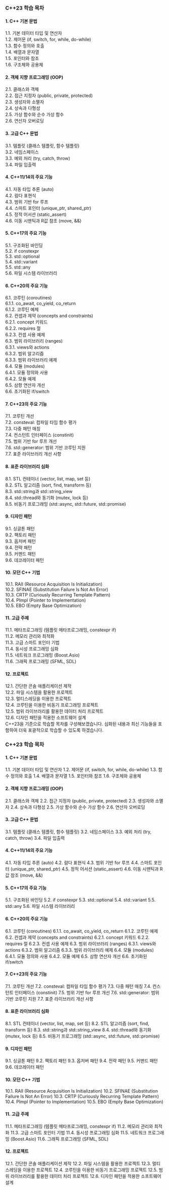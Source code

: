 ### C++23 학습 목차

#### 1. C++ 기본 문법
1.1. 기본 데이터 타입 및 연산자  
1.2. 제어문 (if, switch, for, while, do-while)  
1.3. 함수 정의와 호출  
1.4. 배열과 문자열  
1.5. 포인터와 참조  
1.6. 구조체와 공용체  

#### 2. 객체 지향 프로그래밍 (OOP)
2.1. 클래스와 객체  
2.2. 접근 지정자 (public, private, protected)  
2.3. 생성자와 소멸자  
2.4. 상속과 다형성  
2.5. 가상 함수와 순수 가상 함수  
2.6. 연산자 오버로딩  

#### 3. 고급 C++ 문법
3.1. 템플릿 (클래스 템플릿, 함수 템플릿)  
3.2. 네임스페이스  
3.3. 예외 처리 (try, catch, throw)  
3.4. 파일 입출력  

#### 4. C++11/14의 주요 기능
4.1. 자동 타입 추론 (auto)  
4.2. 람다 표현식  
4.3. 범위 기반 for 루프  
4.4. 스마트 포인터 (unique_ptr, shared_ptr)  
4.5. 정적 어서션 (static_assert)  
4.6. 이동 시맨틱과 R값 참조 (move, &&)  

#### 5. C++17의 주요 기능
5.1. 구조화된 바인딩  
5.2. if constexpr  
5.3. std::optional  
5.4. std::variant  
5.5. std::any  
5.6. 파일 시스템 라이브러리  

#### 6. C++20의 주요 기능
6.1. 코루틴 (coroutines)  
6.1.1. co_await, co_yield, co_return  
6.1.2. 코루틴 예제  
6.2. 컨셉과 제약 (concepts and constraints)  
6.2.1. concept 키워드  
6.2.2. requires 절  
6.2.3. 컨셉 사용 예제  
6.3. 범위 라이브러리 (ranges)  
6.3.1. views와 actions  
6.3.2. 범위 알고리즘  
6.3.3. 범위 라이브러리 예제  
6.4. 모듈 (modules)  
6.4.1. 모듈 정의와 사용  
6.4.2. 모듈 예제  
6.5. 삼항 연산자 개선  
6.6. 초기화된 if/switch  

#### 7. C++23의 주요 기능
7.1. 코루틴 개선  
7.2. consteval: 컴파일 타임 함수 평가  
7.3. 다중 패턴 매칭  
7.4. 컨스턴트 인터페이스 (constinit)  
7.5. 범위 기반 for 루프 개선  
7.6. std::generator: 범위 기반 코루틴 지원  
7.7. 표준 라이브러리 개선 사항  

#### 8. 표준 라이브러리 심화
8.1. STL 컨테이너 (vector, list, map, set 등)  
8.2. STL 알고리즘 (sort, find, transform 등)  
8.3. std::string과 std::string_view  
8.4. std::thread와 동기화 (mutex, lock 등)  
8.5. 비동기 프로그래밍 (std::async, std::future, std::promise)  

#### 9. 디자인 패턴
9.1. 싱글톤 패턴  
9.2. 팩토리 패턴  
9.3. 옵저버 패턴  
9.4. 전략 패턴  
9.5. 커맨드 패턴  
9.6. 데코레이터 패턴  

#### 10. 모던 C++ 기법
10.1. RAII (Resource Acquisition Is Initialization)  
10.2. SFINAE (Substitution Failure Is Not An Error)  
10.3. CRTP (Curiously Recurring Template Pattern)  
10.4. PImpl (Pointer to Implementation)  
10.5. EBO (Empty Base Optimization)  

#### 11. 고급 주제
11.1. 메타프로그래밍 (템플릿 메타프로그래밍, constexpr if)  
11.2. 메모리 관리와 최적화  
11.3. 고급 스마트 포인터 기법  
11.4. 동시성 프로그래밍 심화  
11.5. 네트워크 프로그래밍 (Boost.Asio)  
11.6. 그래픽 프로그래밍 (SFML, SDL)  

#### 12. 프로젝트
12.1. 간단한 콘솔 애플리케이션 제작  
12.2. 파일 시스템을 활용한 프로젝트  
12.3. 멀티스레딩을 이용한 프로젝트  
12.4. 코루틴을 이용한 비동기 프로그래밍 프로젝트  
12.5. 범위 라이브러리를 활용한 데이터 처리 프로젝트  
12.6. 디자인 패턴을 적용한 소프트웨어 설계  
C++23을 기준으로 학습할 목차를 구성해보겠습니다. 심화된 내용과 최신 기능들을 포함하여 더욱 포괄적으로 학습할 수 있도록 하겠습니다.

### C++23 학습 목차

#### 1. C++ 기본 문법
1.1. 기본 데이터 타입 및 연산자
1.2. 제어문 (if, switch, for, while, do-while)
1.3. 함수 정의와 호출
1.4. 배열과 문자열
1.5. 포인터와 참조
1.6. 구조체와 공용체

#### 2. 객체 지향 프로그래밍 (OOP)
2.1. 클래스와 객체
2.2. 접근 지정자 (public, private, protected)
2.3. 생성자와 소멸자
2.4. 상속과 다형성
2.5. 가상 함수와 순수 가상 함수
2.6. 연산자 오버로딩

#### 3. 고급 C++ 문법
3.1. 템플릿 (클래스 템플릿, 함수 템플릿)
3.2. 네임스페이스
3.3. 예외 처리 (try, catch, throw)
3.4. 파일 입출력

#### 4. C++11/14의 주요 기능
4.1. 자동 타입 추론 (auto)
4.2. 람다 표현식
4.3. 범위 기반 for 루프
4.4. 스마트 포인터 (unique_ptr, shared_ptr)
4.5. 정적 어서션 (static_assert)
4.6. 이동 시맨틱과 R값 참조 (move, &&)

#### 5. C++17의 주요 기능
5.1. 구조화된 바인딩
5.2. if constexpr
5.3. std::optional
5.4. std::variant
5.5. std::any
5.6. 파일 시스템 라이브러리

#### 6. C++20의 주요 기능
6.1. 코루틴 (coroutines)
6.1.1. co_await, co_yield, co_return
6.1.2. 코루틴 예제
6.2. 컨셉과 제약 (concepts and constraints)
6.2.1. concept 키워드
6.2.2. requires 절
6.2.3. 컨셉 사용 예제
6.3. 범위 라이브러리 (ranges)
6.3.1. views와 actions
6.3.2. 범위 알고리즘
6.3.3. 범위 라이브러리 예제
6.4. 모듈 (modules)
6.4.1. 모듈 정의와 사용
6.4.2. 모듈 예제
6.5. 삼항 연산자 개선
6.6. 초기화된 if/switch

#### 7. C++23의 주요 기능
7.1. 코루틴 개선
7.2. consteval: 컴파일 타임 함수 평가
7.3. 다중 패턴 매칭
7.4. 컨스턴트 인터페이스 (constinit)
7.5. 범위 기반 for 루프 개선
7.6. std::generator: 범위 기반 코루틴 지원
7.7. 표준 라이브러리 개선 사항

#### 8. 표준 라이브러리 심화
8.1. STL 컨테이너 (vector, list, map, set 등)
8.2. STL 알고리즘 (sort, find, transform 등)
8.3. std::string과 std::string_view
8.4. std::thread와 동기화 (mutex, lock 등)
8.5. 비동기 프로그래밍 (std::async, std::future, std::promise)

#### 9. 디자인 패턴
9.1. 싱글톤 패턴
9.2. 팩토리 패턴
9.3. 옵저버 패턴
9.4. 전략 패턴
9.5. 커맨드 패턴
9.6. 데코레이터 패턴

#### 10. 모던 C++ 기법
10.1. RAII (Resource Acquisition Is Initialization)
10.2. SFINAE (Substitution Failure Is Not An Error)
10.3. CRTP (Curiously Recurring Template Pattern)
10.4. PImpl (Pointer to Implementation)
10.5. EBO (Empty Base Optimization)

#### 11. 고급 주제
11.1. 메타프로그래밍 (템플릿 메타프로그래밍, constexpr if)
11.2. 메모리 관리와 최적화
11.3. 고급 스마트 포인터 기법
11.4. 동시성 프로그래밍 심화
11.5. 네트워크 프로그래밍 (Boost.Asio)
11.6. 그래픽 프로그래밍 (SFML, SDL)

#### 12. 프로젝트
12.1. 간단한 콘솔 애플리케이션 제작
12.2. 파일 시스템을 활용한 프로젝트
12.3. 멀티스레딩을 이용한 프로젝트
12.4. 코루틴을 이용한 비동기 프로그래밍 프로젝트
12.5. 범위 라이브러리를 활용한 데이터 처리 프로젝트
12.6. 디자인 패턴을 적용한 소프트웨어 설계
